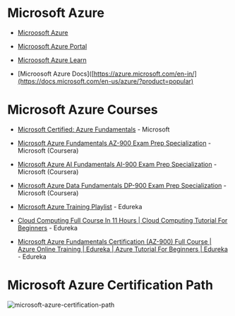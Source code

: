 # Microsoft Azure 

- [Microosoft Azure](https://azure.microsoft.com/en-in/)

- [Microosoft Azure Portal](https://portal.azure.com/)

- [Microosoft Azure Learn](https://docs.microsoft.com/en-us/training/azure/)

- [Microosoft Azure Docs]([https://azure.microsoft.com/en-in/](https://docs.microsoft.com/en-us/azure/?product=popular)

<!--* [Cloud Computing and Development](https://uaceit.com/courses/cloud-computing-and-development) - Ashwin Kumar Ramaswamy (UAceIt) (email address *required*)-->

# Microsoft Azure Courses

- [Microsoft Certified: Azure Fundamentals](https://docs.microsoft.com/en-us/learn/certifications/azure-fundamentals/) - Microsoft

- [Microsoft Azure Fundamentals AZ-900 Exam Prep Specialization](https://www.coursera.org/specializations/microsoft-azure-fundamentals-az-900?) - Microsoft (Coursera)

- [Microsoft Azure AI Fundamentals AI-900 Exam Prep Specialization](https://www.coursera.org/specializations/microsoft-azure-ai-900-ai-fundamentals) - Microsoft (Coursera)

- [Microsoft Azure Data Fundamentals DP-900 Exam Prep Specialization](https://www.coursera.org/specializations/microsoft-azure-dp-900-data-fundamentals) - Microsoft (Coursera)


- [Microsoft Azure Training Playlist](https://www.youtube.com/playlist?list=PL9ooVrP1hQOHdFketT6JzY-71nBgIu-n0) - Edureka

- [Cloud Computing Full Course In 11 Hours \| Cloud Computing Tutorial For Beginners](https://www.youtube.com/watch?v=2LaAJq1lB1Q) - Edureka

- [Microsoft Azure Fundamentals Certification (AZ-900) Full Course | Azure Online Training | Edureka | Azure Tutorial For Beginners | Edureka](https://www.youtube.com/watch?v=wK3U7xSt31M&t=11939s) - Edureka

# Microsoft Azure Certification Path

![microsoft-azure-certification-path](https://user-images.githubusercontent.com/75237577/190328320-7c668850-b8ea-4e29-806d-8a0f43711571.png)
